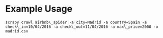 # Example Usage

    scrapy crawl airbnb\_spider -a city=Madrid -a country=Spain -a check\_in=10/04/2016 -a check\_out=11/04/2016 -a max\_price=2000 -o madrid.csv
